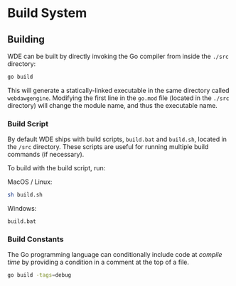 # Build System

## Building
WDE can be built by directly invoking the Go compiler from inside the `./src` directory:
```sh
go build
```

This will generate a statically-linked executable in the same directory called `webdawgengine`.
Modifying the first line in the `go.mod` file (located in the `./src` directory) will change the module name, and thus the executable name.

### Build Script
By default WDE ships with build scripts, `build.bat` and `build.sh`, located in the `/src` directory.
These scripts are useful for running multiple build commands (if necessary).

To build with the build script, run:

MacOS / Linux:
```sh
sh build.sh
```

Windows:
```
build.bat
```

### Build Constants
The Go programming language can conditionally include code at _compile time_ by providing a condition in a comment at the top of a file.

```sh
go build -tags=debug
```